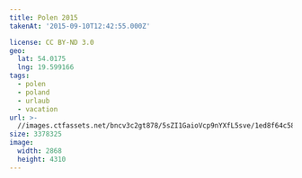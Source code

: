 ```yaml
---
title: Polen 2015
takenAt: '2015-09-10T12:42:55.000Z'

license: CC BY-ND 3.0
geo:
  lat: 54.0175
  lng: 19.599166
tags:
  - polen
  - poland
  - urlaub
  - vacation
url: >-
  //images.ctfassets.net/bncv3c2gt878/5sZI1GaioVcp9nYXfL5sve/1ed8f64c58afdf4c609ae92132783181/polen-2015_25657049880_o
size: 3378325
image:
  width: 2868
  height: 4310
---
```

